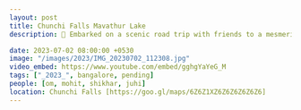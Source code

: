 ```yaml
---
layout: post
title: Chunchi Falls Mavathur Lake
description: 🚗 Embarked on a scenic road trip with friends to a mesmerizing waterfall. 🌊 A delightful small trek followed by a refreshing bath in its crystal-clear waters, Unforgettable moments, laughter echoing amidst nature's beauty. 🌿😊

date: 2023-07-02 08:00:00 +0530
image: "/images/2023/IMG_20230702_112308.jpg"
video_embed: https://www.youtube.com/embed/gghgYaYeG_M
tags: ["_2023_", bangalore, pending]
people: [om, mohit, shikhar, juhi]
location: Chunchi Falls [https://goo.gl/maps/6Z6Z1XZ6Z6Z6Z6Z6Z6]
---
```

